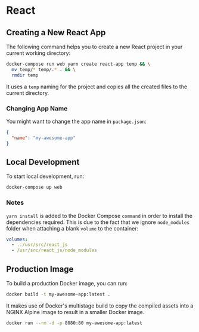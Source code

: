 # React

## Creating a New React App

The following command helps you to create a new React project in your current
working directory:

```sh
docker-compose run web yarn create react-app temp && \
  mv temp/* temp/.* . && \
  rmdir temp
```

It uses a `temp` naming for the project and copies all the created files to the
current directory.

### Changing App Name

You might want to change the app name in `package.json`:

```json
{
  "name": "my-awesome-app"
}
```

## Local Development

To start local development, run:

```sh
docker-compose up web
```

### Notes

`yarn install` is added to the Docker Compose `command` in order to install the
dependencies required. This is due to the fact that we ignore `node_modules`
folder when attaching a blank `volume` to the container:

```yaml
volumes:
  - .:/usr/src/react_js
  - /usr/src/react_js/node_modules
```

## Production Image

To build a production Docker image, you can run:

```sh
docker build -t my-awesome-app:latest .
```

It makes use of Docker's multistage build to copy the compiled assets into a
NGINX Alpine image to result in a smaller Docker image.

```sh
docker run --rm -d -p 8080:80 my-awesome-app:latest
```

